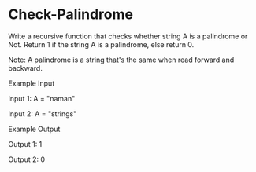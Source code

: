 # Check-Palindrome
Write a recursive function that checks whether string A is a palindrome or Not.
Return 1 if the string A is a palindrome, else return 0.

Note: A palindrome is a string that's the same when read forward and backward.

Example Input

Input 1:
A = "naman"

Input 2:
A = "strings"



Example Output

Output 1:
1

Output 2:
0
